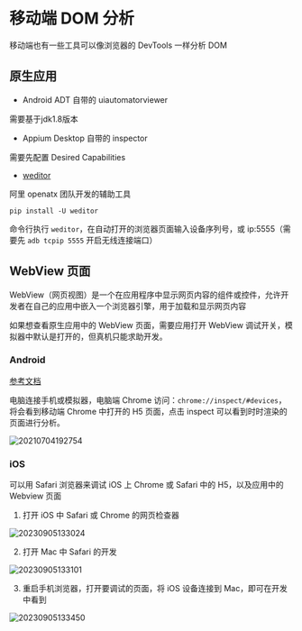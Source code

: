 # 移动端 DOM 分析

移动端也有一些工具可以像浏览器的 DevTools 一样分析 DOM

## 原生应用

- Android ADT 自带的 uiautomatorviewer

需要基于jdk1.8版本

- Appium Desktop 自带的 inspector

需要先配置 Desired Capabilities

- [weditor](https://github.com/alibaba/web-editor)

阿里 openatx 团队开发的辅助工具

`pip install -U weditor`

命令行执行 `weditor`，在自动打开的浏览器页面输入设备序列号，或 ip:5555（需要先 `adb tcpip 5555` 开启无线连接端口）

## WebView 页面

WebView（网页视图）是一个在应用程序中显示网页内容的组件或控件，允许开发者在自己的应用中嵌入一个浏览器引擎，用于加载和显示网页内容

如果想查看原生应用中的 WebView 页面，需要应用打开 WebView 调试开关，模拟器中默认是打开的，但真机只能求助开发。

### Android

[参考文档](https://developer.chrome.com/docs/devtools/remote-debugging?hl=zh-cn)

电脑连接手机或模拟器，电脑端 Chrome 访问：`chrome://inspect/#devices`，将会看到移动端 Chrome 中打开的 H5 页面，点击 inspect 可以看到时时渲染的页面进行分析。

![20210704192754](http://image.zuoright.com/20210704192754.png)

### iOS

可以用 Safari 浏览器来调试 iOS 上 Chrome 或 Safari 中的 H5，以及应用中的 Webview 页面

1. 打开 iOS 中 Safari 或 Chrome 的网页检查器

![20230905133024](https://image.zuoright.com/20230905133024.png)

2. 打开 Mac 中 Safari 的开发

![20230905133101](https://image.zuoright.com/20230905133101.png)

3. 重启手机浏览器，打开要调试的页面，将 iOS 设备连接到 Mac，即可在开发中看到

![20230905133450](https://image.zuoright.com/20230905133450.png)
